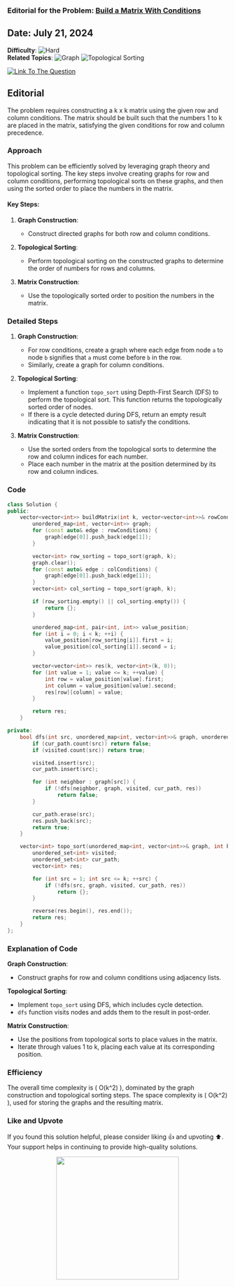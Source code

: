 ### Editorial for the Problem: [Build a Matrix With Conditions](https://leetcode.com/problems/build-a-matrix-with-conditions/)

## **Date**: July 21, 2024

**Difficulty**: ![Hard](https://img.shields.io/badge/Hard-red)  
**Related Topics**: ![Graph](https://img.shields.io/badge/Graph-blue) ![Topological Sorting](https://img.shields.io/badge/Topological%20Sorting-blue)

<p>
  <a href="https://leetcode.com/problems/build-a-matrix-with-conditions/">
    <img src="https://img.shields.io/badge/Link%20To%20The%20Question-blue" alt="Link To The Question">
  </a>
</p>

## Editorial

The problem requires constructing a k x k matrix using the given row and column conditions. The matrix should be built such that the numbers 1 to k are placed in the matrix, satisfying the given conditions for row and column precedence.

### Approach

This problem can be efficiently solved by leveraging graph theory and topological sorting. The key steps involve creating graphs for row and column conditions, performing topological sorts on these graphs, and then using the sorted order to place the numbers in the matrix.

#### Key Steps:

1. **Graph Construction**:
    - Construct directed graphs for both row and column conditions.

2. **Topological Sorting**:
    - Perform topological sorting on the constructed graphs to determine the order of numbers for rows and columns.

3. **Matrix Construction**:
    - Use the topologically sorted order to position the numbers in the matrix.

### Detailed Steps

1. **Graph Construction**:
    - For row conditions, create a graph where each edge from node `a` to node `b` signifies that `a` must come before `b` in the row.
    - Similarly, create a graph for column conditions.

2. **Topological Sorting**:
    - Implement a function `topo_sort` using Depth-First Search (DFS) to perform the topological sort. This function returns the topologically sorted order of nodes.
    - If there is a cycle detected during DFS, return an empty result indicating that it is not possible to satisfy the conditions.

3. **Matrix Construction**:
    - Use the sorted orders from the topological sorts to determine the row and column indices for each number.
    - Place each number in the matrix at the position determined by its row and column indices.

### Code

```cpp
class Solution {
public:
    vector<vector<int>> buildMatrix(int k, vector<vector<int>>& rowConditions, vector<vector<int>>& colConditions) {
        unordered_map<int, vector<int>> graph;
        for (const auto& edge : rowConditions) {
            graph[edge[0]].push_back(edge[1]);
        }

        vector<int> row_sorting = topo_sort(graph, k);
        graph.clear();
        for (const auto& edge : colConditions) {
            graph[edge[0]].push_back(edge[1]);
        }
        vector<int> col_sorting = topo_sort(graph, k);

        if (row_sorting.empty() || col_sorting.empty()) {
            return {};
        }

        unordered_map<int, pair<int, int>> value_position;
        for (int i = 0; i < k; ++i) {
            value_position[row_sorting[i]].first = i;
            value_position[col_sorting[i]].second = i;
        }

        vector<vector<int>> res(k, vector<int>(k, 0));
        for (int value = 1; value <= k; ++value) {
            int row = value_position[value].first;
            int column = value_position[value].second;
            res[row][column] = value;
        }

        return res;
    }

private:
    bool dfs(int src, unordered_map<int, vector<int>>& graph, unordered_set<int>& visited, unordered_set<int>& cur_path, vector<int>& res) {
        if (cur_path.count(src)) return false; 
        if (visited.count(src)) return true;  

        visited.insert(src);
        cur_path.insert(src);

        for (int neighbor : graph[src]) {
            if (!dfs(neighbor, graph, visited, cur_path, res))  
                return false;
        }

        cur_path.erase(src);  
        res.push_back(src);
        return true;
    }

    vector<int> topo_sort(unordered_map<int, vector<int>>& graph, int k) {
        unordered_set<int> visited;
        unordered_set<int> cur_path;
        vector<int> res;

        for (int src = 1; int src <= k; ++src) {
            if (!dfs(src, graph, visited, cur_path, res))
                return {};
        }

        reverse(res.begin(), res.end());  
        return res;
    }
};
```
### Explanation of Code

**Graph Construction**:

- Construct graphs for row and column conditions using adjacency lists.

**Topological Sorting**:

- Implement `topo_sort` using DFS, which includes cycle detection.
- `dfs` function visits nodes and adds them to the result in post-order.

**Matrix Construction**:

- Use the positions from topological sorts to place values in the matrix.
- Iterate through values 1 to k, placing each value at its corresponding position.

### Efficiency

The overall time complexity is \( O(k^2) \), dominated by the graph construction and topological sorting steps. The space complexity is \( O(k^2) \), used for storing the graphs and the resulting matrix.

### Like and Upvote

If you found this solution helpful, please consider liking 👍 and upvoting ⬆️. Your support helps in continuing to provide high-quality solutions.

<p align="center">
  <img src="https://preview.redd.it/petition-to-change-the-upvote-and-downvote-button-to-like-v0-jbrdq402054c1.jpg?width=640&crop=smart&auto=webp&s=8225d21c98a245f44fd6c1f74a4c6c67f0061f25" width="280">
</p>
